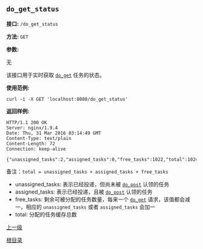 `do_get_status`
----------

**接口:** `/do_get_status`

**方法:** `GET`

**参数:** 

无
  
该接口用于实时获取 [`do_get`](do_get.md) 任务的状态。

**使用范例:**

    curl -i -X GET 'localhost:8080/do_get_status'

**返回样例:**

    HTTP/1.1 200 OK
    Server: nginx/1.9.4
    Date: Thu, 31 Mar 2016 03:14:49 GMT
    Content-Type: text/plain
    Content-Length: 72
    Connection: keep-alive
    
    {"unassigned_tasks":2,"assigned_tasks":0,"free_tasks":1022,"total":1024}

备注：`total = unassigned_tasks + assigned_tasks + free_tasks`

* unassigned_tasks: 表示已经投递，但尚未被 [`do_post`](do_post.md) 认领的任务
* assigned_tasks: 表示已经投递，且被 [`do_post`](do_post.md) 认领的任务
* free_tasks: 剩余可被分配的任务数量，每来一个 [`do_get`](do_get.md) 请求，该值都会减一，相应的 `unassigned_tasks` 或者 `assigned_tasks` 会加一
* total: 分配的任务缓存总数

[上一级](../ha.md)

[根目录](../../index.md)
